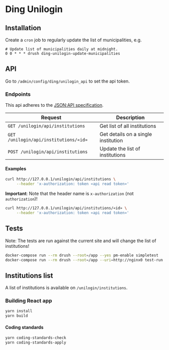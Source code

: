 # Ding Unilogin

## Installation

Create a `cron` job to regularly update the list of municipalities, e.g.

```cron
# Update list of municipalities daily at midnight.
0 0 * * * drush ding-unilogin-update-municipalities
```

## API

Go to `/admin/config/ding/unilogin_api` to set the api token.

### Endpoints

This api adheres to the [JSON:API specification](https://jsonapi.org/).

| Request                               | Description                         |
|---------------------------------------|-------------------------------------|
| `GET /unilogin/api/institutions`      | Get list of all institutions        |
| `GET /unilogin/api/institutions/«id»` | Get details on a single institution |
| `POST /unilogin/api/institutions`     | Update the list of institutions     |

#### Examples

```sh
curl http://127.0.0.1/unilogin/api/institutions \
     --header 'x-authorization: token «api read token»'
```

**Important**: Note that the header name is `x-authorization` (not
`authorization`)!

```sh
curl http://127.0.0.1/unilogin/api/institutions/«id» \
     --header 'x-authorization: token «api read token»'
```

## Tests

Note: The tests are run against the current site and will change the list of
institutions!

```sh
docker-compose run --rm drush --root=/app --yes pm-enable simpletest
docker-compose run --rm drush --root=/app --uri=http://nginx0 test-run ding_unilogin
```

## Institutions list

A list of institutions is available on `/unilogin/institutions`.

### Building React app

```sh
yarn install
yarn build
```

#### Coding standards

```sh
yarn coding-standards-check
yarn coding-standards-apply
```
